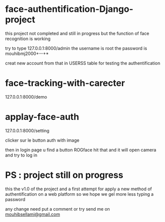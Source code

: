 # face-authentification-Django-project
this project not completed and still in progress but the function of face recognition is working

try to type 127.0.0.1:8000/admin
the username is root
the password is mouhibmj2000+--+*

creat new account from that in USERSS table for testing the authentification

# face-tracking-with-carecter

127.0.0.1:8000/demo

# applay-face-auth

127.0.0.1:8000/setting

clicker sur le button auth with image

then in login page u find a button ROGface hit that and it will open camera and try to log in


# PS : project still on progress

this the v1.0 of the project and a first attempt for apply a new method of authentification on a web platform so we hope we gel more less typing a password 

any change need put a comment or try send me on mouhibsellami@gmail.com 
